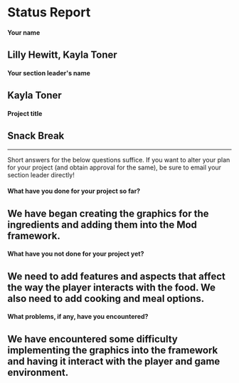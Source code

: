 # Status Report

#### Your name

## Lilly Hewitt, Kayla Toner   

#### Your section leader's name

## Kayla Toner

#### Project title

## Snack Break

***

Short answers for the below questions suffice. If you want to alter your plan for your project (and obtain approval for the same), be sure to email your section leader directly!

#### What have you done for your project so far?

## We have began creating the graphics for the ingredients and adding them into the Mod framework.

#### What have you not done for your project yet?

## We need to add features and aspects that affect the way the player interacts with the food. We also need to add cooking and meal options.

#### What problems, if any, have you encountered?

## We have encountered some difficulty implementing the graphics into the framework and having it interact with the player and game environment. 
